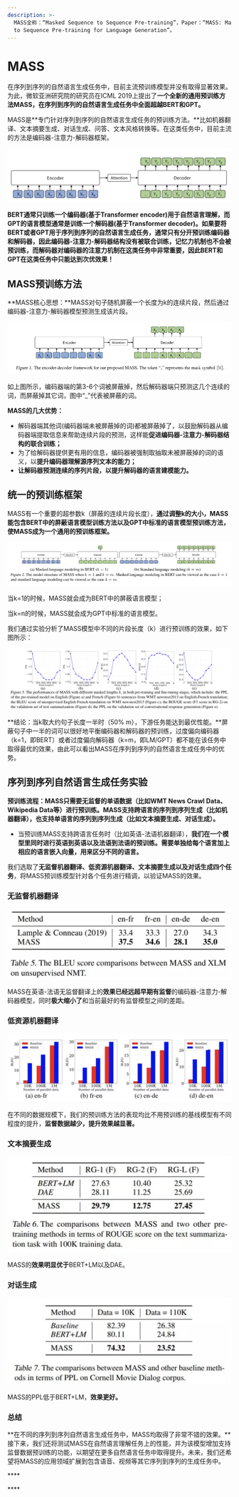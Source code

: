 ```yaml
---
description: >-
  MASS全称：“Masked Sequence to Sequence Pre-training”，Paper：“MASS: Masked Sequence
  to Sequence Pre-training for Language Generation”。
---
```


# MASS

在序列到序列的自然语言生成任务中，目前主流预训练模型并没有取得显著效果。为此，微软亚洲研究院的研究员在ICML 2019上提出了**一个全新的通用预训练方法MASS，在序列到序列的自然语言生成任务中全面超越BERT和GPT。**

MASS是**专门针对序列到序列的自然语言生成任务的预训练方法。**比如机器翻译、文本摘要生成、对话生成、问答、文本风格转换等。在这类任务中，目前主流的方法是编码器-注意力-解码器框架。

![&#x7F16;&#x7801;&#x5668;-&#x6CE8;&#x610F;&#x529B;-&#x89E3;&#x7801;&#x5668;&#x6846;&#x67B6;](../.gitbook/assets/image.png)

**BERT通常只训练一个编码器\(基于Transformer encoder\)用于自然语言理解，而GPT的语言模型通常是训练一个解码器\(基于Transformer decoder\)。如果要将BERT或者GPT用于序列到序列的自然语言生成任务，通常只有分开预训练编码器和解码器，因此编码器-注意力-解码器结构没有被联合训练，记忆力机制也不会被预训练，而解码器对编码器的注意力机制在这类任务中非常重要，因此BERT和GPT在这类任务中只能达到次优效果！**

## **MASS预训练方法**

**MASS核心思想：**MASS对句子随机屏蔽一个长度为k的连续片段，然后通过编码器-注意力-解码器模型预测生成该片段。

![](../.gitbook/assets/image%20%283%29.png)

如上图所示，编码器端的第3-6个词被屏蔽掉，然后解码器端只预测这几个连续的词，而屏蔽掉其它词，图中“\_”代表被屏蔽的词。

**MASS的几大优势：**

* 解码器端其他词\(编码器端未被屏蔽掉的词\)都被屏蔽掉了，以鼓励解码器从编码器端提取信息来帮助连续片段的预测，这样能**促进编码器-注意力-解码器结构的联合训练；**
* 为了给解码器提供更有用的信息，编码器被强制取抽取未被屏蔽掉的词的语义，以**提升编码器理解源序列文本的能力；**
* **让解码器预测连续的序列片段，以提升解码器的语言建模能力。**

## 统一的预训练框架

MASS有一个重要的超参数k（屏蔽的连续片段长度），**通过调整k的大小，MASS能包含BERT中的屏蔽语言模型训练方法以及GPT中标准的语言模型预训练方法，使MASS成为一个通用的预训练框架。**

![](../.gitbook/assets/image%20%287%29.png)

当k=1的时候，MASS就会成为BERT中的屏蔽语言模型；

当k=n的时候，MASS就会成为GPT中标准的语言模型。

我们通过实验分析了MASS模型中不同的片段长度（k）进行预训练的效果，如下图所示：

![](../.gitbook/assets/image%20%281%29.png)

**结论：当k取大约句子长度一半时（50% m），下游任务能达到最优性能。**屏蔽句子中一半的词可以很好地平衡编码器和解码器的预训练，过度偏向编码器（k=1，即BERT）或者过度偏向解码器（k=m，即LM/GPT）都不能在该任务中取得最优的效果，由此可以看出MASS在序列到序列的自然语言生成任务中的优势。

## 序列到序列自然语言生成任务实验

**预训练流程：MASS只需要无监督的单语数据（比如WMT News Crawl Data、Wikipedia Data等）进行预训练。MASS支持跨语言的序列到序列生成（比如机器翻译），也支持单语言的序列到序列生成（比如文本摘要生成、对话生成）。**

* 当预训练MASS支持跨语言任务时（比如英语-法语机器翻译），**我们在一个模型里同时进行英语到英语以及法语到法语的预训练。需要单独给每个语言加上相应的语言嵌入向量，用来区分不同的语言。**

我们选取了**无监督机器翻译、低资源机器翻译、文本摘要生成以及对话生成四个任务**，将MASS预训练模型针对各个任务进行精调，以验证MASS的效果。

### **无监督机器翻译**

![](../.gitbook/assets/image%20%284%29.png)

MASS在英语-法语无监督翻译上的**效果已经远超早期有监督**的编码器-注意力-解码器模型，同时**极大缩小了**和当前最好的有监督模型之间的差距。

### **低资源机器翻译**

![](../.gitbook/assets/image%20%285%29.png)

在不同的数据规模下，我们的预训练方法的表现均比不用预训练的基线模型有不同程度的提升，**监督数据越少，提升效果越显著。**

### **文本摘要生成**

![](../.gitbook/assets/image%20%282%29.png)

MASS的**效果明显优于**BERT+LM以及DAE。

### **对话生成**

![](../.gitbook/assets/image%20%286%29.png)

MASS的PPL低于BERT+LM，**效果更好。**

### 总结

**在不同的序列到序列自然语言生成任务中，MASS均取得了非常不错的效果。**接下来，我们还将测试MASS在自然语言理解任务上的性能，并为该模型增加支持监督数据预训练的功能，以期望在更多自然语言任务中取得提升。未来，我们还希望将MASS的应用领域扩展到包含语音、视频等其它序列到序列的生成任务中。

\*\*\*\*





\*\*\*\*



